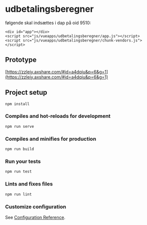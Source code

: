 # udbetalingsberegner

følgende skal indsættes i dap på oid 9510:

    <div id="app"></div>
    <script src="js/vueapps/udbetalingsberegner/app.js"></script>
    <script src="js/vueapps/udbetalingsberegner/chunk-vendors.js"></script>

## Prototype

[https://zzleiy.axshare.com/#id=a4dqiu&p=6&g=1](https://zzleiy.axshare.com/#id=a4dqiu&p=6&g=1)

## Project setup

```
npm install
```

### Compiles and hot-reloads for development

```
npm run serve
```

### Compiles and minifies for production

```
npm run build
```

### Run your tests

```
npm run test
```

### Lints and fixes files

```
npm run lint
```

### Customize configuration

See [Configuration Reference](https://cli.vuejs.org/config/).
